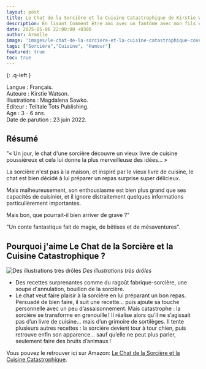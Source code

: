```yaml
---
layout: post
title: Le Chat de la Sorcière et la Cuisine Catastrophique de Kirstie Watson et Magdalena Sawko 
description: En lisant Comment être ami avec un fantôme avec mon fils et mon neveu, ma belle-sœur m’a alors conseillé Le chat de la sorcière et la cuisine catastrophique, qu’elle a trouvé tout aussi amusant.
date: 2025-05-06 22:00:00 +0300
author: Armelle
image: 'images/le-chat-de-la-sorciere-et-la-cuisine-catastrophique-cover.jpg'
tags: ["Sorcière","Cuisine", "Humour"]
featured: true
toc: true
---
```


{: .q-left }

Langue : Français.   
Auteure : Kirstie Watson.                  
Illustrations : Magdalena Sawko.      
Editeur : Telltale Tots Publishing.           
Age : 3 - 6 ans.    
Date de parution : 23 juin 2022.

## Résumé

"« Un jour, le chat d'une sorcière découvre un vieux livre de cuisine poussiéreux et cela lui donne la plus merveilleuse des idées... »

La sorcière n'est pas à la maison, et inspiré par le vieux livre de cuisine, le chat est bien décidé à lui préparer un repas surprise super délicieux.

Mais malheureusement, son enthousiasme est bien plus grand que ses capacités de cuisinier, et il ignore distraitement quelques informations particulièrement importantes.

Mais bon, que pourrait-il bien arriver de grave ?"

"Un conte fantastique fait de magie, de bêtises et de mésaventures".


## Pourquoi j'aime Le Chat de la Sorcière et la Cuisine Catastrophique ?

![Des illustrations très drôles](images/le-chat-de-la-sorcière-et-la-cuisine-catastrophique-int.jpg)
*Des illustrations très drôles*
- Des recettes surprenantes comme du ragoût fabrique-sorcière, une soupe d'annulation, bouillon de la sorcière.
- Le chat veut faire plaisir à la sorcière en lui préparant un bon repas. Persuadé de bien faire, il suit une recette… puis ajoute sa touche personnelle avec un peu d’assaisonnement. Mais catastrophe : la sorcière se transforme en grenouille ! Il réalise alors qu’il ne s’agissait pas d’un livre de cuisine… mais d’un grimoire de sortilèges. Il tente plusieurs autres recettes : la sorcière devient tour à tour chien, puis retrouve enfin son apparence… sauf qu’elle ne peut plus parler, seulement faire des bruits d’animaux !

Vous pouvez le retrouver ici sur Amazon: [Le Chat de la Sorcière et la Cuisine Catastrophique](https://amzn.to/4kOprSa). 





